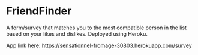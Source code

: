 # FriendFinder

A form/survey that matches you to the most compatible person in the list based on your likes and dislikes.
Deployed using Heroku.

App link here:
https://sensationnel-fromage-30803.herokuapp.com/survey
